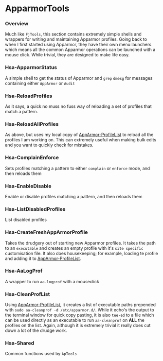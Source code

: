 # ApparmorTools


### Overview
Much like `FjTools`, this section contains extremely simple shells and wrappers for writing and maintaining Apparmor profiles. Going back to when I first started using Apparmor, they have their own menu launchers which means all the common Apparmor operations can be launched with a mouse click. While trivial, they are designed to make life easy.


### Hsa-ApparmorStatus
A simple shell to get the status of Apparmor and `grep` `dmesg` for messages containing either `AppArmor` or `Audit`


### Hsa-ReloadProfiles
As it says, a quick no muss no fuss way of reloading a set of profiles that match a pattern.


### Hsa-ReloadAllProfiles
As above, but uses my local copy of [AppArmor-ProfileList](/AppArmor/AppArmor-ProfileList) to reload all the profiles I am working on. This can extremely useful when making bulk edits and you want to quickly check for mistakes.


### Hsa-ComplainEnforce
Sets profiles matching a pattern to either `complain` or `enforce` mode, and then reloads them


### Hsa-EnableDisable
Enable or disable profiles matching a pattern, and then reloads them


### Hsa-ListDisabledProfiles
List disabled profiles


### Hsa-CreateFreshAppArmorProfile
Takes the drudgery out of starting new Apparmor profiles. It takes the path to an `executable` and creates an empty profile with it's  `site specific` customisation file. It also does housekeeping; for example, loading te profile and adding it to [AppArmor-ProfileList](A/AppArmor/AppArmor-ProfileList).


### Hsa-AaLogProf
A wrapper to run `aa-logprof` with a mouseclick

### Hsa-CleanProfList
Using [AppArmor-ProfileList](/AppArmor/AppArmor-ProfileList), it creates a list of executable paths prepended with `sudo aa-cleanprof -d /etc/apparmor.d/`. While it echo's the output to the terminal window for quick copy pasting, it is also `tee-ed` to a file which can be used directly as an executable to run `aa-cleanprof` on **ALL** the profiles on the list. Again, although it is extremely trivial it really does cut down a lot of the drudge work.


### Hsa-Shared
Common functions used by `ApTools`
